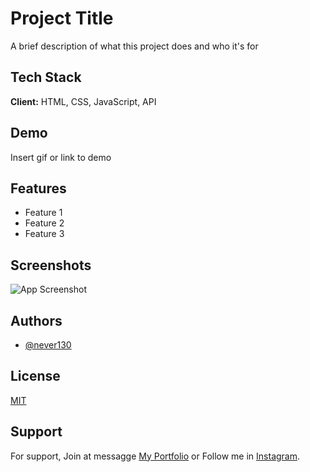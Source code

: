 
# Project Title

A brief description of what this project does and who it's for

## Tech Stack

**Client:** HTML, CSS, JavaScript, API

## Demo

Insert gif or link to demo

## Features

- Feature 1
- Feature 2
- Feature 3

## Screenshots

![App Screenshot](https://via.placeholder.com/468x300?text=App+Screenshot+Here)


## Authors

- [@never130](https://www.github.com/never130)

## License

[MIT](https://choosealicense.com/licenses/mit/)

## Support

For support, Join at messagge [My Portfolio](https://everloza-portafolio.netlify.app/) or Follow me in [Instagram](https://www.instagram.com/radiocreep95/).